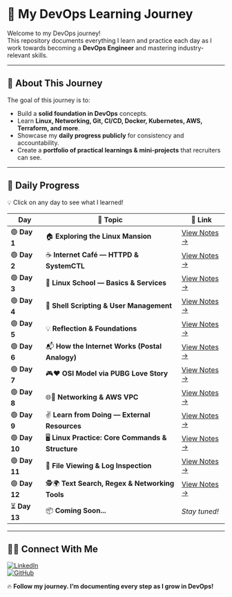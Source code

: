 # 🚀 My DevOps Learning Journey

Welcome to my DevOps journey!  
This repository documents everything I learn and practice each day as I work towards becoming a **DevOps Engineer** and mastering industry-relevant skills.

---

## 📌 About This Journey
The goal of this journey is to:
- Build a **solid foundation in DevOps** concepts.
- Learn **Linux, Networking, Git, CI/CD, Docker, Kubernetes, AWS, Terraform, and more**.
- Showcase my **daily progress publicly** for consistency and accountability.
- Create a **portfolio of practical learnings & mini-projects** that recruiters can see.

---

## 📅 Daily Progress

💡 Click on any day to see what I learned!

| Day | 📖 Topic | 🔗 Link |
|-----|---------|---------|
| 🟢 **Day 1** | 🏠 **Exploring the Linux Mansion** | [View Notes →](Day1_Devops_Journey/README.md) |
| 🟢 **Day 2** | ☕ **Internet Café — HTTPD & SystemCTL** | [View Notes →](./Day02-HTTPD-Systemctl/README.md) |
| 🟢 **Day 3** | 🏫 **Linux School — Basics & Services** | [View Notes →](./Day03-Linux-Basics/README.md) |
| 🟢 **Day 4** | 🚀 **Shell Scripting & User Management** | [View Notes →](./Day04-Shell-User/README.md) |
| 🟢 **Day 5** | 💡 **Reflection & Foundations** | [View Notes →](./Day05-Reflection/README.md) |
| 🟢 **Day 6** | 📬 **How the Internet Works (Postal Analogy)** | [View Notes →](./Day06-Internet-Works/README.md) |
| 🟢 **Day 7** | 🎮❤️ **OSI Model via PUBG Love Story** | [View Notes →](./Day07-OSI-Model/README.md) |
| 🟢 **Day 8** | 🌐🏡 **Networking & AWS VPC** | [View Notes →](./Day08-Networking-VPC/README.md) |
| 🟢 **Day 9** | ✌️ **Learn from Doing — External Resources** | [View Notes →](./Day09-Learn-From-Doing/README.md) |
| 🟢 **Day 10** | 🖥️ **Linux Practice: Core Commands & Structure** | [View Notes →](./Day10-Linux-Core/README.md) |
| 🟢 **Day 11** | 📝 **File Viewing & Log Inspection** | [View Notes →](./Day11-Logs-Inspection/README.md) |
| 🟢 **Day 12** | 🕵️🌍 **Text Search, Regex & Networking Tools** | [View Notes →](./Day12-Regex-Networking/README.md) |
| ⏳ **Day 13** | 📦 **Coming Soon...** | _Stay tuned!_ |

---

## 🧑‍💻 Connect With Me  

[![LinkedIn](https://img.shields.io/badge/LinkedIn-0A66C2?style=for-the-badge&logo=linkedin&logoColor=white)](https://www.linkedin.com/in/https://www.linkedin.com/in/deep-mhabdi-35b05a294/)  
[![GitHub](https://img.shields.io/badge/GitHub-181717?style=for-the-badge&logo=github&logoColor=white)](https://github.com/https://github.com/deepMhabdi)

🔥 **Follow my journey. I’m documenting every step as I grow in DevOps!**
